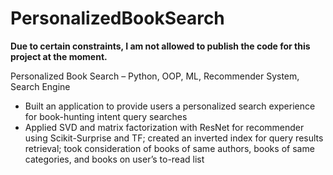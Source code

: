 # PersonalizedBookSearch
**Due to certain constraints, I am not allowed to publish the code for this project at the moment.**

Personalized Book Search – Python, OOP, ML, Recommender System, Search Engine
-	Built an application to provide users a personalized search experience for book-hunting intent query searches
-	Applied SVD and matrix factorization with ResNet for recommender using Scikit-Surprise and TF; created an inverted index for query results retrieval; took consideration of books of same authors, books of same categories, and books on user’s to-read list
